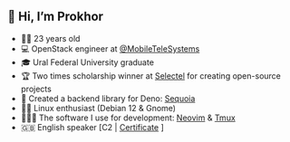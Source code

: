 ## 👋 Hi, I’m Prokhor
- 🏃‍♂️ 23 years old
- 💻 OpenStack engineer at [@MobileTeleSystems](https://github.com/MobileTeleSystems)
- 🎓 Ural Federal University graduate
- 🏆 Two times scholarship winner at [Selectel](https://selectel.ru) for creating open-source projects
- 🦖 Created a backend library for Deno: [Sequoia](https://sequoia.len0xx.ru)
- 🧙‍♂️ Linux enthusiast (Debian 12 & Gnome)
- 👨🏻‍💻 The software I use for development: [Neovim](https://github.com/len0xx/config.nvim) & [Tmux](https://github.com/len0xx/len0xx/blob/main/tmux/tmux.conf)
- 🇬🇧 English speaker [C2 | [Certificate](https://www.efset.org/cert/H765LD) ]
